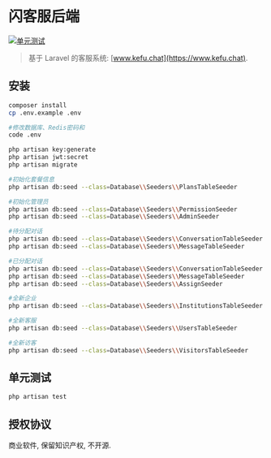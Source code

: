 # 闪客服后端

[![单元测试](https://github.com/fastsupport-cn/src/workflows/build/badge.svg)](https://github.com/fastsupport-cn/src/actions?query=workflow%3Abuild)

> 基于 Laravel 的客服系统: [www.kefu.chat](https://www.kefu.chat).

## 安装

```bash
composer install
cp .env.example .env

#修改数据库、Redis密码和
code .env

php artisan key:generate
php artisan jwt:secret
php artisan migrate
```


```bash
#初始化套餐信息
php artisan db:seed --class=Database\\Seeders\\PlansTableSeeder

#初始化管理员
php artisan db:seed --class=Database\\Seeders\\PermissionSeeder
php artisan db:seed --class=Database\\Seeders\\AdminSeeder

#待分配对话
php artisan db:seed --class=Database\\Seeders\\ConversationTableSeeder
php artisan db:seed --class=Database\\Seeders\\MessageTableSeeder

#已分配对话
php artisan db:seed --class=Database\\Seeders\\ConversationTableSeeder
php artisan db:seed --class=Database\\Seeders\\MessageTableSeeder
php artisan db:seed --class=Database\\Seeders\\AssignSeeder

#全新企业
php artisan db:seed --class=Database\\Seeders\\InstitutionsTableSeeder

#全新客服
php artisan db:seed --class=Database\\Seeders\\UsersTableSeeder

#全新访客
php artisan db:seed --class=Database\\Seeders\\VisitorsTableSeeder
```

## 单元测试
```bash
php artisan test
```

## 授权协议

商业软件, 保留知识产权, 不开源.
